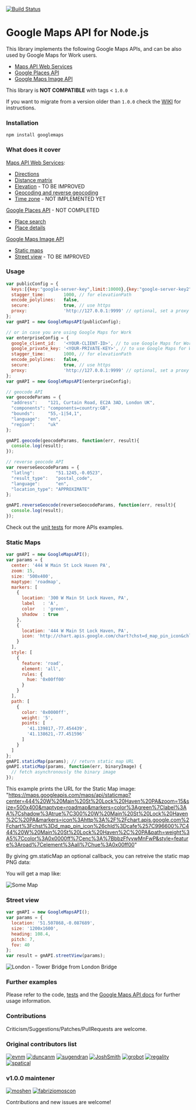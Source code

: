 [![Build Status](https://travis-ci.org/moshen/node-googlemaps.svg)](https://travis-ci.org/moshen/node-googlemaps)

# Google Maps API for Node.js

This library implements the following Google Maps APIs, and can be also used by Google Maps for Work users.

* [Maps API Web Services](https://developers.google.com/maps/documentation/webservices/)
* [Google Places API](https://developers.google.com/places/)
* [Google Maps Image API](https://developers.google.com/maps/documentation/imageapis/)

This library is **NOT COMPATIBLE** with tags < `1.0.0`

If you want to migrate from a version older than `1.0.0` check the [WIKI](https://github.com/moshen/node-googlemaps/wiki/Migrate-from-v0.1.20-to-v1.0.x) for instructions.

### Installation

```
npm install googlemaps
```

### What does it cover
[Maps API Web Services](https://developers.google.com/maps/documentation/webservices/):

* [Directions](https://developers.google.com/maps/documentation/directions/)
* [Distance matrix](https://developers.google.com/maps/documentation/distancematrix/)
* [Elevation](https://developers.google.com/maps/documentation/elevation/) - TO BE IMPROVED
* [Geocoding and reverse geocoding](https://developers.google.com/maps/documentation/geocoding)
* [Time zone](https://developers.google.com/maps/documentation/timezone) - NOT IMPLEMENTED YET

[Google Places API](https://developers.google.com/places/) - NOT COMPLETED

* [Place search](https://developers.google.com/places/documentation/search)
* [Place details](https://developers.google.com/places/documentation/details)

[Google Maps Image API](https://developers.google.com/maps/documentation/imageapis/)

* [Static maps](https://developers.google.com/maps/documentation/staticmaps/)
* [Street view](https://developers.google.com/maps/documentation/streetview/) - TO BE IMPROVED


### Usage

```javascript
var publicConfig = {
  keys:[{key:"google-server-key",limit:10000},{key:"google-server-key2",limit:2500}]
  stagger_time:       1000, // for elevationPath
  encode_polylines:   false,
  secure:             true, // use https
  proxy:              'http://127.0.0.1:9999' // optional, set a proxy for HTTP requests
};
var gmAPI = new GoogleMapsAPI(publicConfig);

// or in case you are using Google Maps for Work
var enterpriseConfig = {
  google_client_id:   '<YOUR-CLIENT-ID>', // to use Google Maps for Work
  google_private_key: '<YOUR-PRIVATE-KEY>', // to use Google Maps for Work
  stagger_time:       1000, // for elevationPath
  encode_polylines:   false,
  secure:             true, // use https
  proxy:              'http://127.0.0.1:9999' // optional, set a proxy for HTTP requests
};
var gmAPI = new GoogleMapsAPI(enterpriseConfig);

// geocode API
var geocodeParams = {
  "address":    "121, Curtain Road, EC2A 3AD, London UK",
  "components": "components=country:GB",
  "bounds":     "55,-1|54,1",
  "language":   "en",
  "region":     "uk"
};

gmAPI.geocode(geocodeParams, function(err, result){
  console.log(result);
});

// reverse geocode API
var reverseGeocodeParams = {
  "latlng":        "51.1245,-0.0523",
  "result_type":   "postal_code",
  "language":      "en",
  "location_type": "APPROXIMATE"
};

gmAPI.reverseGeocode(reverseGeocodeParams, function(err, result){
  console.log(result);
});
``` 

Check out the [unit tests](./tree/new-major-version/test/unit/) for more APIs examples.

### Static Maps

```javascript
var gmAPI = new GoogleMapsAPI();
var params = {
  center: '444 W Main St Lock Haven PA',
  zoom: 15,
  size: '500x400',
  maptype: 'roadmap',
  markers: [
    {
      location: '300 W Main St Lock Haven, PA',
      label   : 'A',
      color   : 'green',
      shadow  : true
    },
    {
      location: '444 W Main St Lock Haven, PA',
      icon: 'http://chart.apis.google.com/chart?chst=d_map_pin_icon&chld=cafe%7C996600'
    }
  ],
  style: [
    {
      feature: 'road',
      element: 'all',
      rules: {
        hue: '0x00ff00'
      }
    }
  ],
  path: [
    {
      color: '0x0000ff',
      weight: '5',
      points: [
        '41.139817,-77.454439',
        '41.138621,-77.451596'
      ]
    }
  ]
};
gmAPI.staticMap(params); // return static map URL
gmAPI.staticMap(params, function(err, binaryImage) {
  // fetch asynchronously the binary image
});
```
This example prints the URL for the Static Map image: "https://maps.googleapis.com/maps/api/staticmap?center=444%20W%20Main%20St%20Lock%20Haven%20PA&zoom=15&size=500x400&maptype=roadmap&markers=color%3Agreen%7Clabel%3AA%7Cshadow%3Atrue%7C300%20W%20Main%20St%20Lock%20Haven%2C%20PA&markers=icon%3Ahttp%3A%2F%2Fchart.apis.google.com%2Fchart%3Fchst%3Dd_map_pin_icon%26chld%3Dcafe%257C996600%7C444%20W%20Main%20St%20Lock%20Haven%2C%20PA&path=weight%3A5%7Ccolor%3A0x0000ff%7Cenc%3A%7BbbzFfyvwMnFwP&style=feature%3Aroad%7Celement%3Aall%7Chue%3A0x00ff00"

By giving gm.staticMap an optional callback, you can retreive the static map PNG data:


You will get a map like:

![Some Map](https://maps.googleapis.com/maps/api/staticmap?center=444%20W%20Main%20St%20Lock%20Haven%20PA&zoom=15&size=500x400&maptype=roadmap&markers=color%3Agreen%7Clabel%3AA%7Cshadow%3Atrue%7C300%20W%20Main%20St%20Lock%20Haven%2C%20PA&markers=icon%3Ahttp%3A%2F%2Fchart.apis.google.com%2Fchart%3Fchst%3Dd_map_pin_icon%26chld%3Dcafe%257C996600%7C444%20W%20Main%20St%20Lock%20Haven%2C%20PA&path=weight%3A5%7Ccolor%3A0x0000ff%7Cenc%3A%7BbbzFfyvwMnFwP&style=feature%3Aroad%7Celement%3Aall%7Chue%3A0x00ff00)

### Street view

```javascript
var gmAPI = new GoogleMapsAPI();
var params = {
  location: '51.507868,-0.087689',
  size: '1200x1600',
  heading: 108.4,
  pitch: 7,
  fov: 40
};
var result = gmAPI.streetView(params);
```

![London - Tower Bridge from London Bridge](https://maps.googleapis.com/maps/api/streetview?location=51.507868,-0.087689&size=1200x1600&heading=108.4&fov=40&pitch=7)

### Further examples

Please refer to the code, [tests](http://github.com/moshen/node-googlemaps/tree/master/test/) and the [Google Maps API docs](http://code.google.com/apis/maps/documentation/webservices/index.html) for further usage information.


### Contributions
Criticism/Suggestions/Patches/PullRequests are welcome.


### Original contributors list

[![evnm](https://secure.gravatar.com/avatar/2a8171b6c385b865e30bf070cf588329?s=50)](https://github.com/evnm)
[![duncanm](https://secure.gravatar.com/avatar/7310945bafb21aa68b18d61d8b9d2d61?s=50)](https://github.com/duncanm)
[![sugendran](https://secure.gravatar.com/avatar/3228aae57c1dc3f657bbc64c26c97b77?s=50)](https://github.com/sugendran)
[![JoshSmith](https://secure.gravatar.com/avatar/b07d5a5f2e75633b2085142250a6762b?s=50)](https://github.com/JoshSmith)
[![grobot](https://secure.gravatar.com/avatar/ba3313effc329919b09bca67827bdf10?s=50)](https://github.com/grobot)
[![regality](https://secure.gravatar.com/avatar/fe513a9e239cebde58187721d67b7505?s=50)](https://github.com/regality)
[![spatical](https://secure.gravatar.com/avatar/a7c5765a4a4dfbf697f728bd75223641?s=50)](https://github.com/spatical)

### v1.0.0 maintener 
[![moshen](https://avatars0.githubusercontent.com/u/168513?v=3&s=50)](https://github.com/moshen)
[![fabriziomoscon](https://avatars1.githubusercontent.com/u/721890?v=3&u=b5079f5258887f4cc9a6de1cbadee230bca8ecc1&s=50)](https://github.com/fabriziomoscon)

Contributions and new issues are welcome!

